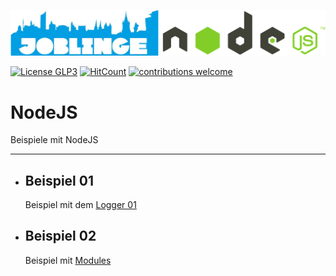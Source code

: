 ![Joblinge NodeJS Logo](logo_joblinge_node.png?raw=true "Joblinge NodeJS logo")

[![License GLP3](https://img.shields.io/badge/license-GPL3-red.svg)](LICENSE.md)
[![HitCount](http://hits.dwyl.io/fejao/joblinge/javascript.svg)](http://hits.dwyl.io/fejao/joblinge/javascript)
[![contributions welcome](https://img.shields.io/badge/contributions-welcome-brightgreen.svg?style=flat)](https://github.com/fejao/joblinge/issues)

NodeJS
===============
Beispiele mit NodeJS
_____________________________________________

- ## Beispiel 01
  Beispiel mit dem [Logger 01](example_01_logger/)

- ## Beispiel 02
  Beispiel mit [Modules](example_02_modules/)
